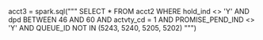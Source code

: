acct3 = spark.sql("""
  SELECT * 
  FROM acct2 
  WHERE hold_ind <> 'Y' 
    AND dpd BETWEEN 46 AND 60 
    AND actvty_cd = 1 
    AND PROMISE_PEND_IND <> 'Y' 
    AND QUEUE_ID NOT IN (5243, 5240, 5205, 5202)
""")
